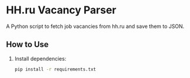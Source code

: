 # HH.ru Vacancy Parser

A Python script to fetch job vacancies from hh.ru and save them to JSON.

## How to Use
1. Install dependencies:  
   ```bash
   pip install -r requirements.txt
